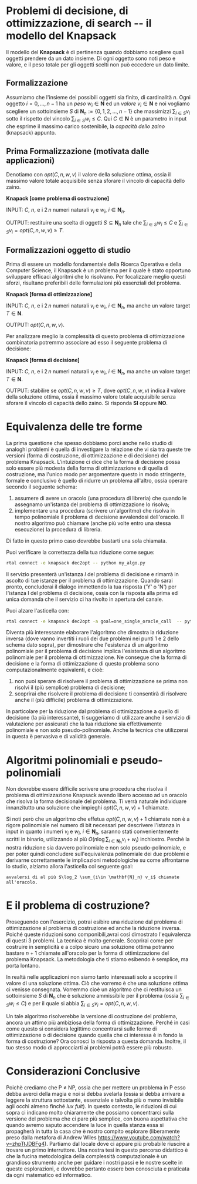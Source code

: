 # Problemi di decisione, di ottimizzazione, di search -- il modello del **Knapsack**

Il modello del **Knapsack** è di pertinenza quando dobbiamo scegliere quali oggetti prendere da un dato insieme. Di ogni oggetto sono noti peso e valore, e il peso totale per gli oggetti scelti non può eccedere un dato limite.

## Formalizzazione

Assumiamo che l'insieme dei possibili oggetti sia finito, di cardinalità $n$. Ogni oggetto $i=0,\ldots,n-1$ ha un *peso* $w_i\in \mathbf{N}$ ed un *valore* $v_i\in \mathbf{N}$
e noi vogliamo scegliere un sottoinsieme $S$ di $\mathbf{N}_n := \{0,1,2,\ldots, n-1\}$ che massimizzi $\sum_{i\in S} v_i$ sotto il rispetto del vincolo $\sum_{i\in S} w_i \leq C$. Qui $C\in \mathbf{N}$ è un parametro in input che esprime il massimo carico sostenibile, la *capacità dello zaino* (knapsack) appunto.

## Prima Formalizzazione (motivata dalle applicazioni)

Denotiamo con $opt(C,n,w,v)$ il valore della soluzione ottima, ossia il massimo valore totale acquisibile senza sforare il vincolo di capacità dello zaino.

**Knapack [come problema di costruzione]**

INPUT: $C$, $n$, e i $2\,n$ numeri naturali
$v_i$ e $w_i$, $i\in \mathbf{N}_n$.

OUTPUT: restituire una scelta di oggetti $S\subseteq \mathbf{N}_n$ tale che $\sum_{i\in S} w_i \leq C$ e $\sum_{i\in S} v_i = opt(C,n,w,v) \geq T$. 

## Formalizzazioni oggetto di studio

Prima di essere un modello fondamentale della Ricerca Operativa e della Computer Science, il Knapsack è un problema per il quale è stato opportuno sviluppare efficaci algoritmi che lo risolvano. Per focalizzare meglio questi sforzi, risultano preferibili delle formulazioni più essenziali del problema.

**Knapack [forma di ottimizzazione]**

INPUT: $C$, $n$, e i $2\,n$ numeri naturali
$v_i$ e $w_i$, $i\in \mathbf{N}_n$, ma anche un valore target $T\in \mathbf{N}$.

OUTPUT: $opt(C,n,w,v)$.

Per analizzare meglio la complessità di questo problema di ottimizzazione combinatoria potremmo associare ad esso il seguente problema di decisione:

**Knapack [forma di decisione]**

INPUT: $C$, $n$, e i $2\,n$ numeri naturali
$v_i$ e $w_i$, $i\in \mathbf{N}_n$, ma anche un valore target $T\in \mathbf{N}$.

OUTPUT: stabilire se $opt(C,n,w,v) \geq T$, dove $opt(C,n,w,v)$ indica il valore della soluzione ottima, ossia il massimo valore totale acquisibile senza sforare il vincolo di capacità dello zaino. Si risponda **SI** oppure **NO**.

# Equivalenza delle tre forme

La prima questione che spesso dobbiamo porci anche nello studio di analoghi problemi è quella di investigare la relazione che vi sia tra queste tre versioni (forma di costruzione, di ottimizzazione e di decisione) del problema Knapsack.
L'intuizione ci dice che la forma di decisione possa solo essere più modesta della forma di ottimizzazione e di quella di costruzione, ma l'unico modo per argomentare questo in modo stringente, formale e conclusivo è quello di ridurre un problema all'altro, ossia operare secondo il seguente schema:

1. assumere di avere un oracolo (una procedura di libreria) che quando le assegnamo un'istanza del problema di ottimizzazione lo risolva;
2. implementare una procedura (scrivere un'algoritmo) che risolva in tempo polinomiale il problema di decisione avvalendosi dell'oracolo. Il nostro algoritmo può chiamare (anche più volte entro una stessa esecuzione) la procedura di libreria.

Di fatto in questo primo caso dovrebbe bastarti una sola chiamata.

Puoi verificare la correttezza della tua riduzione come segue:

```bash
rtal connect -e knapsack dec2opt -- python my_algo.py
```
Il servizio presenterà un'istanza $I$ del problema di decisione e rimarrà in ascolto di tue istanze per il problema di ottimizzazione. Quando sarai pronto, concluderai il dialogo immettendo la tua risposta ('Y' o 'N') per l'istanza I del problema di decisione, ossia con la risposta alla prima ed unica domanda che il servizio ci ha rivolto in apertura del canale. 

Puoi alzare l'asticella con:

```bash
rtal connect -e knapsack dec2opt -a goal=one_single_oracle_call  -- python my_algo.py
```

Diventa più interessante elaborare l'algoritmo che dimostra la riduzione inversa (dove vanno invertiti i ruoli dei due problemi nei punti 1 e 2 dello schema dato sopra), per dimostrare che l'esistenza di un algoritmo polinomiale per il problema di decisione implica l'esistenza di un algoritmo polinomiale per il problema di ottimizzazione.
Ne consegue che la forma di decisione e la forma di ottimizzazione di questo problema sono computazionalmente equivalenti, e cioè:

1. non puoi sperare di risolvere il problema di ottimizzazione se prima non risolvi il (più semplice) problema di decisione;
2. scoprirai che risolvere il problema di decisione ti consentirà di risolvere anche il (più difficile) problema di ottimizzazione. 

In particolare per la riduzione dal problema di ottimizzazione a quello di decisione (la più interessante), ti suggeriamo di utilizzare anche il servizio di valutazione per assicurati che la tua riduzione sia effettivamente polinomiale e non solo pseudo-polinomiale. Anche la tecnica che utilizzerai in questa è pervasiva e di validità generale. 

# Algoritmi polinomiali e pseudo-polinomiali

Non dovrebbe essere difficile scrivere una procedura che risolva il problema di ottimizzazione Knapsack avendo libero accesso ad un oracolo che risolva la forma decisionale del problema. Ti verrà naturale individuare innanzitutto una soluzione che impieghi $opt(C,n,w,v) +1$ chiamate.

Si noti però che un algoritmo che effetua $opt(C,n,w,v) +1$ chiamate non è a rigore polinomiale nel numero di bit necessari per descrivere l'istanza in input in quanto i numeri $v_i$ e $w_i$, $i\in \mathbf{N}_n$, saranno stati convenientemente scritti in binario, utilizzando al più $O(n \log \sum_{i\in \mathbf{N}_n} v_i + w_i)$ inchiostro.
Perchè la nostra riduzione sia davvero polinomiale e non solo pseudo-polinomiale, e per poter quindi concludere sull'equivalenza polinomiale dei due problemi e derivarne correttamente le implicazioni metodologiche su come affrontarne lo studio, alziamo allora l'asticella col seguente goal:

    avvalersi di al più $\log_2 \sum_{i\in \mathbf{N}_n} v_i$ chiamate all'oracolo.

# E il problema di costruzione?

Proseguendo con l'esercizio, potrai esibire una riduzione dal problema di ottimizzazione al problema di costruzione ed anche la riduzione inversa. Poiché queste riduzioni sono componibili,avrai così dimostrato l'equivalenza di questi 3 problemi. 
La tecnica è molto generale.
Scoprirai come per costruire in semplicità e a colpo sicuro una soluzione ottima potranno bastare $n+1$ chiamate all'oracolo per la forma di ottimizzazione del problema Knapsack. 
La metodologia che ti stiamo esibendo è semplice, ma porta lontano.

In realtà nelle applicazioni non siamo tanto interessati solo a scoprire il valore di una soluzione ottima. Ciò che vorremo è che una soluzione ottima ci venisse consegnata.
Vorremmo cioè un algoritmo che ci restituisca un sottoinsieme $S$ di $\mathbf{N}_n$ che è soluzione ammissibile per il problema (ossia $\sum_{i\in S} w_i \leq C$) e per il quale si abbia $\sum_{i\in S} v_i = opt(C,n,w,v)$.

Un tale algoritmo risolverebbe la versione di costruzione del problema, ancora un attimo più ambiziosa della forma di ottimizzazione.
Perché in casi come questo si considera legittimo concentrarsi sulle forme di ottimizzazione o di decisione quando quella che ci interessa è in fondo la forma di costruzione?
Ora conosci la risposta a questa domanda. Inoltre, il tuo stesso modo di approcciarti ai problemi potrà essere più robusto. 


# Considerazioni Conclusive

Poichè crediamo che P $\neq$ NP, ossia che per mettere un problema in P esso debba averci della magia e noi si debba svelarla (ossia si debba arrivare a leggere la struttura sottostante, essenziale e talvolta più o meno invisibile agli occhi almeno finché *lux fuit*). In questo contesto, le riduzioni di cui sopra ci indicano molto chiaramente che possiamo concentrarci sulla versione del problema che ci pare più semplice, con buona aspettativa che quando avremo saputo accendere la luce in quella stanza essa si propagherà in tutta la casa che è nostro compito esplorare (liberamente preso dalla metafora di Andrew Wiles https://www.youtube.com/watch?v=zhpTtJDBFg4). Partiamo dal locale dove ci appare più probabile riuscire a trovare un primo interruttore.
Una nostra tesi in questo percorso didattico è che la fucina metodologica della complessità computazionale è un grandioso strumento anche per guidare i nostri passi e le nostre scelte in queste esplorazioni, e dovrebbe pertanto essere ben conosciuta e praticata da ogni matematico ed informatico.

